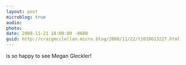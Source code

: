 ```yaml
---
layout: post
microblog: true
audio: 
photo: 
date: 2008-11-21 18:00:00 -0600
guid: http://craigmcclellan.micro.blog/2008/11/22/t1018613227.html
---
```

is so happy to see Megan Gleckler!
